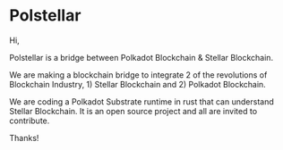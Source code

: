 # Polstellar

Hi,

Polstellar is a bridge between Polkadot Blockchain &amp; Stellar Blockchain.

We are making a blockchain bridge to integrate 2 of the revolutions of Blockchain Industry, 1) Stellar Blockchain and 2) Polkadot Blockchain.

We are coding a Polkadot Substrate runtime in rust that can understand Stellar Blockchain. It is an open source project and all are invited to contribute.

Thanks!
